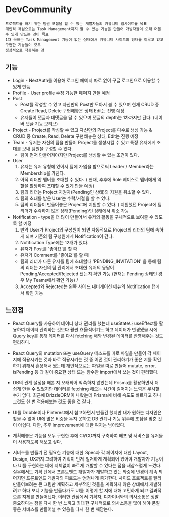 # DevCommunity

    프로젝트를 하기 위한 팀원 모집을 할 수 있는 개발자들의 커뮤니티 웹사이트를 목표
    개인적 욕심으로는 Task Management까지 할 수 있는 기능을 만들어 개발자들이 오래 머물 수 있게 만드는 것이 목표
    1차 목표는 Task Management 기능이 없는 상태에서 커뮤니티 사이트의 형태를 이루고 있고 구현한 기능들이 모두
    정상적으로 작동하는 것

## 기능

- Login - NextAuth를 이용해 로그인 페이지 따로 없이 구글 로그인으로 이용할 수 있게 만듬
- Profile - User profile 수정 가능한 페이지 만들 예정
- Post
  - Post를 작성할 수 있고 자신만의 Post만 모아서 볼 수 있으며 현재 CRUD 중 Create Read, Delete 구현해놓은 상태 Edit는 진행 예정
  - 유저들이 댓글과 대댓글을 달 수 있으며 댓글의 depth는 1차까지만 된다. (네이버 댓글 기능 모티브)
- Project - Project를 작성할 수 있고 자신만의 Project를 다수로 생성 가능 & CRUD 중 Create, Read, Delete 구현해놓은 상태, Edit는 진행 예정
- Team - 유저는 자신의 팀을 만들어 Project를 생성시킬 수 있고 특정 유저에게 초대를 보내 팀원을 구성할 수 있다.
  - 팀이 먼저 만들어져야지만 Project를 생성할 수 있는 조건이 있다.
- User
  1. 유저는 유저 유형에 있어서 팀에 가입을 함으로써 Leader / Member라는 Membership을 가진다.
  2. 아직 리더만 멤버를 초대할 수 있다. ( 현재, 추후에 Role 베이스로 멤버에게 역할을 할당하여 초대할 수 있게 만들 예정)
  3. 팀의 리더는 Project 지원자(Pending인 상태)의 지원을 취소할 수 있다.
  4. 팀의 초대를 받은 User는 수락/거절을 할 수 있다.
  5. 팀의 리더들이 만들어놓은 Project에 지원할 수 있다. ( 지원했던 Project에 팀 리더가 수락하지 않은 상태(Pending)인 상태에서 취소 가능
- Notification - type을 더 많이 만들어서 유저의 활동을 구체적으로 보여줄 수 있도록 할 예정
  1. 만약 User가 Project의 구성원이 되면 자동적으로 Project의 리더의 팀에 속하게 되며 기존의 팀 구성원에게 Notification이 간다.
  2. Notification Type에는 12개가 있다.
  - 유저가 Post를 '좋아요'를 할 때
  - 유저가 Comment를 '좋아요'를 할 때
  - 팀의 리더가 다른 유저를 팀에 초대할때 'PENDING_INVITATION' 을 통해 팀의 리더는 자신의 팀 관리에서 초대한 유저의 응답이 Pending/Accepted/Rejected 됐는지 확인 가능 (현재는 Pending 상태인 경우 My Teams에서 확인 가능) /
  3.  Accepted와 Rejected는 왼쪽 사이드 내비게이션 메뉴의 Notification 탭에서 확인 가능

## 느낀점

- React Query를 사용하여 데이터 상태 관리를 했는데 useState나 useEffect를 활용하여 데이터 관리하는 것보다 훨씬 효율적이기도 하고 데이터가 변경됐을 시에 Query key를 통해 데이터를 다시 fetching 해와 변경된 데이터를 반영해주는 것도 편리하다.

- React Query의 mutation 또는 useQuery 메소드를 따로 파일을 만들어 각 페이지에 적용시키는 것과 바로 적용시키는 것 중 어떤 것이 관리하기가 좋은 지를 확인하기 위해서 혼용해서 썼는데 개인적으로는 파일을 따로 만들어 mutate, error, isPending 등 과 같이 중요한 상태 또는 함수만 import에서 쓰는 것이 편리했다.

- DB의 관계 설정을 해본 지 오래되어 익숙하지 않았는데 Prisma를 활용하면서 더 쉽게 만들 수 있었지만 데이터를 fetching 해오는 시간이 길어지는 느낌은 무시할 수가 없다. 최근에 DrizzleORM이 나왔는데 Prisma에 비해 속도도 빠르다고 하니 그것도 한 번 적용해보는 것도 좋을 것 같다.

- UI를 Dribble이나 Pinterest에서 참고하면서 만들긴 했지만 내가 원하는 디자인은 찾을 수 없어 UI에 많은 비중을 두지 못하고 DB 관계나 기능 위주에 초점을 맞춘 것이 아쉽다. 다만, 추후 Improvement에 대한 여지는 남아있다.

- 계획해놓은 기능을 모두 구현한 후에 CI/CD까지 구축하여 배포 및 서비스를 유저들이 사용하도록 해보고 싶다.

- 서비스를 만들기 전 필요한 기능에 대한 Spec과 각 페이지에 대한 Layout, Design, UX까지 고려하여 기획이 먼저 철저하게 계획되어 있어야 개발자가 기능이나 UI를 구현하는 데에 지체없이 빠르게 개발할 수 있다는 점을 새삼스럽게 느꼈다. 실무에서도 기획 단에서 프론트엔드 개발자가 개발하고 있는 와중에 변경이 계속 되어지면 프론트엔드 개발자의 피로도는 엄청나게 증가한다. 사이드 프로젝트를 빨리 만들어보려는 큰 그림만 계획하고 세부적인 것들을 계획하지 않은 상태에서 개발하려고 하다 보니 기능을 만들다가도 UI를 어떻게 할 지에 대해 고민하게 되고 결과적으론 지체를 만들어낸다. 이러한 관점에서 기획자, 디자이너와의 의사소통은 정말 중요하다는 점을 다시 한 번 느끼고 최대한 구체적으로 의사소통을 많이 해야 품질 좋은 서비스를 만들어낼 수 있음을 다시 한 번 깨닫는다.

